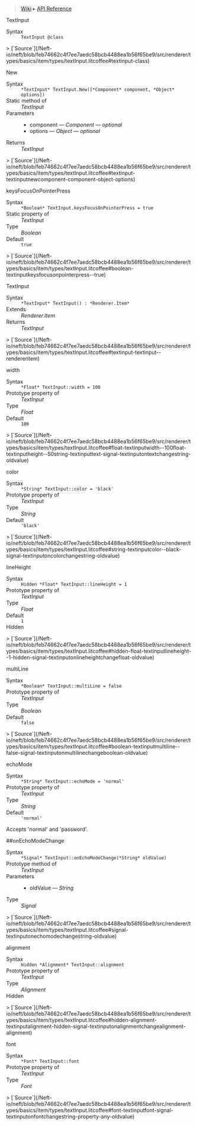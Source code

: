 > [Wiki](Home) ▸ [API Reference](API-Reference)

TextInput
<dl><dt>Syntax</dt><dd><code>TextInput @class</code></dd></dl>
> [`Source`](/Neft-io/neft/blob/feb74662c4f7ee7aedc58bcb4488ea1b56f65be9/src/renderer/types/basics/item/types/textInput.litcoffee#textinput-class)

New
<dl><dt>Syntax</dt><dd><code>&#x2A;TextInput&#x2A; TextInput.New([&#x2A;Component&#x2A; component, &#x2A;Object&#x2A; options])</code></dd><dt>Static method of</dt><dd><i>TextInput</i></dd><dt>Parameters</dt><dd><ul><li>component — <i>Component</i> — <i>optional</i></li><li>options — <i>Object</i> — <i>optional</i></li></ul></dd><dt>Returns</dt><dd><i>TextInput</i></dd></dl>
> [`Source`](/Neft-io/neft/blob/feb74662c4f7ee7aedc58bcb4488ea1b56f65be9/src/renderer/types/basics/item/types/textInput.litcoffee#textinput-textinputnewcomponent-component-object-options)

keysFocusOnPointerPress
<dl><dt>Syntax</dt><dd><code>&#x2A;Boolean&#x2A; TextInput.keysFocusOnPointerPress = true</code></dd><dt>Static property of</dt><dd><i>TextInput</i></dd><dt>Type</dt><dd><i>Boolean</i></dd><dt>Default</dt><dd><code>true</code></dd></dl>
> [`Source`](/Neft-io/neft/blob/feb74662c4f7ee7aedc58bcb4488ea1b56f65be9/src/renderer/types/basics/item/types/textInput.litcoffee#boolean-textinputkeysfocusonpointerpress--true)

TextInput
<dl><dt>Syntax</dt><dd><code>&#x2A;TextInput&#x2A; TextInput() : &#x2A;Renderer.Item&#x2A;</code></dd><dt>Extends</dt><dd><i>Renderer.Item</i></dd><dt>Returns</dt><dd><i>TextInput</i></dd></dl>
> [`Source`](/Neft-io/neft/blob/feb74662c4f7ee7aedc58bcb4488ea1b56f65be9/src/renderer/types/basics/item/types/textInput.litcoffee#textinput-textinput--rendereritem)

width
<dl><dt>Syntax</dt><dd><code>&#x2A;Float&#x2A; TextInput::width = 100</code></dd><dt>Prototype property of</dt><dd><i>TextInput</i></dd><dt>Type</dt><dd><i>Float</i></dd><dt>Default</dt><dd><code>100</code></dd></dl>
> [`Source`](/Neft-io/neft/blob/feb74662c4f7ee7aedc58bcb4488ea1b56f65be9/src/renderer/types/basics/item/types/textInput.litcoffee#float-textinputwidth--100float-textinputheight--50string-textinputtext-signal-textinputontextchangestring-oldvalue)

color
<dl><dt>Syntax</dt><dd><code>&#x2A;String&#x2A; TextInput::color = 'black'</code></dd><dt>Prototype property of</dt><dd><i>TextInput</i></dd><dt>Type</dt><dd><i>String</i></dd><dt>Default</dt><dd><code>'black'</code></dd></dl>
> [`Source`](/Neft-io/neft/blob/feb74662c4f7ee7aedc58bcb4488ea1b56f65be9/src/renderer/types/basics/item/types/textInput.litcoffee#string-textinputcolor--black-signal-textinputoncolorchangestring-oldvalue)

lineHeight
<dl><dt>Syntax</dt><dd><code>Hidden &#x2A;Float&#x2A; TextInput::lineHeight = 1</code></dd><dt>Prototype property of</dt><dd><i>TextInput</i></dd><dt>Type</dt><dd><i>Float</i></dd><dt>Default</dt><dd><code>1</code></dd><dt>Hidden</dt></dl>
> [`Source`](/Neft-io/neft/blob/feb74662c4f7ee7aedc58bcb4488ea1b56f65be9/src/renderer/types/basics/item/types/textInput.litcoffee#hidden-float-textinputlineheight--1-hidden-signal-textinputonlineheightchangefloat-oldvalue)

multiLine
<dl><dt>Syntax</dt><dd><code>&#x2A;Boolean&#x2A; TextInput::multiLine = false</code></dd><dt>Prototype property of</dt><dd><i>TextInput</i></dd><dt>Type</dt><dd><i>Boolean</i></dd><dt>Default</dt><dd><code>false</code></dd></dl>
> [`Source`](/Neft-io/neft/blob/feb74662c4f7ee7aedc58bcb4488ea1b56f65be9/src/renderer/types/basics/item/types/textInput.litcoffee#boolean-textinputmultiline--false-signal-textinputonmultilinechangeboolean-oldvalue)

echoMode
<dl><dt>Syntax</dt><dd><code>&#x2A;String&#x2A; TextInput::echoMode = 'normal'</code></dd><dt>Prototype property of</dt><dd><i>TextInput</i></dd><dt>Type</dt><dd><i>String</i></dd><dt>Default</dt><dd><code>'normal'</code></dd></dl>
Accepts 'normal' and 'password'.

##onEchoModeChange
<dl><dt>Syntax</dt><dd><code>&#x2A;Signal&#x2A; TextInput::onEchoModeChange(&#x2A;String&#x2A; oldValue)</code></dd><dt>Prototype method of</dt><dd><i>TextInput</i></dd><dt>Parameters</dt><dd><ul><li>oldValue — <i>String</i></li></ul></dd><dt>Type</dt><dd><i>Signal</i></dd></dl>
> [`Source`](/Neft-io/neft/blob/feb74662c4f7ee7aedc58bcb4488ea1b56f65be9/src/renderer/types/basics/item/types/textInput.litcoffee#signal-textinputonechomodechangestring-oldvalue)

alignment
<dl><dt>Syntax</dt><dd><code>Hidden &#x2A;Alignment&#x2A; TextInput::alignment</code></dd><dt>Prototype property of</dt><dd><i>TextInput</i></dd><dt>Type</dt><dd><i>Alignment</i></dd><dt>Hidden</dt></dl>
> [`Source`](/Neft-io/neft/blob/feb74662c4f7ee7aedc58bcb4488ea1b56f65be9/src/renderer/types/basics/item/types/textInput.litcoffee#hidden-alignment-textinputalignment-hidden-signal-textinputonalignmentchangealignment-alignment)

font
<dl><dt>Syntax</dt><dd><code>&#x2A;Font&#x2A; TextInput::font</code></dd><dt>Prototype property of</dt><dd><i>TextInput</i></dd><dt>Type</dt><dd><i>Font</i></dd></dl>
> [`Source`](/Neft-io/neft/blob/feb74662c4f7ee7aedc58bcb4488ea1b56f65be9/src/renderer/types/basics/item/types/textInput.litcoffee#font-textinputfont-signal-textinputonfontchangestring-property-any-oldvalue)

